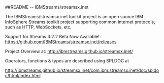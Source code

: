 ##README --  IBMStreams/streamsx.inet

The IBMStreams/streamsx.inet toolkit project is an open source IBM InfoSphere Streams toolkit project supporting common internet protocols, such as HTTP, WebSockets, etc.

Support for Streams 3.2.2 Beta Now Available!
https://github.com/IBMStreams/streamsx.inet/releases


Project Overview at: http://ibmstreams.github.io/streamsx.inet/

Operators, functions & types are described using SPLDOC at

http://ibmstreams.github.io/streamsx.inet/com.ibm.streamsx.inet/doc/spldoc/html/index.html



 
